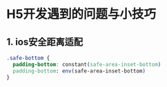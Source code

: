 # H5开发遇到的问题与小技巧

## 1. ios安全距离适配

```css
.safe-bottom {
  padding-bottom: constant(safe-area-inset-bottom)
  padding-bottom: env(safe-area-inset-bottom)
}
```
